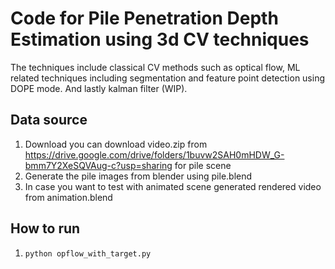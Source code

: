 # Code for Pile Penetration Depth Estimation using 3d CV techniques
The techniques include classical CV methods such as optical flow, ML related techniques including segmentation and feature point detection using DOPE mode. And lastly kalman filter (WIP).

## Data source

1. Download you can download video.zip from https://drive.google.com/drive/folders/1buvw2SAH0mHDW_G-bmm7Y2XeSQVAug-c?usp=sharing for pile scene
2. Generate the pile images from blender using pile.blend
3. In case you want to test with animated scene generated rendered video from animation.blend

## How to run

1. `python opflow_with_target.py`
